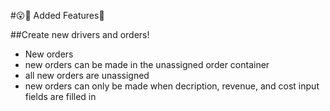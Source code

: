 #😮🎉 Added Features🎉

##Create new drivers and orders!
* New orders
*   new orders can be made in the unassigned order container
*   all new orders are unassigned
*   new orders can only be made when decription, revenue, and cost input fields are filled in


